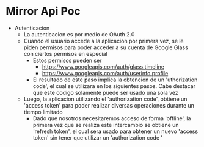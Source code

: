 Mirror Api Poc
==============


- Autenticacion
  - La autenticacion es por medio de OAuth 2.0
  - Cuando el usuario accede a la aplicacion por primera vez, se le piden permisos para poder acceder a su cuenta de   Google Glass con ciertos permisos en especial
    - Estos permisos pueden ser 
      - https://www.googleapis.com/auth/glass.timeline
      - https://www.googleapis.com/auth/userinfo.profile
    - El resultado de este paso implica la obtencion de un 'uthorization code', el cual se utilizara en los siguientes pasos. Cabe destacar que este codigo solamente puede ser usado una sola vez
  - Luego, la aplicacion utilizando el 'authorization code', obtiene un 'access token' para poder realizar diversas operaciones durante un tiempo limitado
    - Dado que nosotros necesitaremos acceso de forma 'offline', la primera vez que se realiza este intercambio se obtiene un 'refresh token', el cual sera usado para obtener un nuevo 'access token' sin tener que utilizar un 'authorization code '

